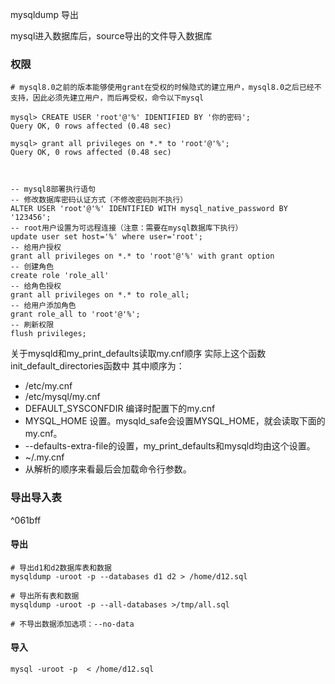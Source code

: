 mysqldump 导出

mysql进入数据库后，source导出的文件导入数据库

### 权限

```mariadb
# mysql8.0之前的版本能够使用grant在受权的时候隐式的建立用户，mysql8.0之后已经不支持，因此必须先建立用户，而后再受权，命令以下mysql

mysql> CREATE USER 'root'@'%' IDENTIFIED BY '你的密码';
Query OK, 0 rows affected (0.48 sec)

mysql> grant all privileges on *.* to 'root'@'%';
Query OK, 0 rows affected (0.48 sec)



-- mysql8部署执行语句
-- 修改数据库密码认证方式（不修改密码则不执行）
ALTER USER 'root'@'%' IDENTIFIED WITH mysql_native_password BY '123456';
-- root用户设置为可远程连接（注意：需要在mysql数据库下执行）
update user set host='%' where user='root';
-- 给用户授权
grant all privileges on *.* to 'root'@'%' with grant option
-- 创建角色
create role 'role_all'
-- 给角色授权
grant all privileges on *.* to role_all;
-- 给用户添加角色
grant role_all to 'root'@'%';
-- 刷新权限
flush privileges;
```





关于mysqld和my_print_defaults读取my.cnf顺序
实际上这个函数init_default_directories函数中
其中顺序为：

- /etc/my.cnf
- /etc/mysql/my.cnf
- DEFAULT_SYSCONFDIR 编译时配置下的my.cnf
- MYSQL_HOME 设置。mysqld_safe会设置MYSQL_HOME，就会读取下面的my.cnf。
- --defaults-extra-file的设置，my_print_defaults和mysqld均由这个设置。
- ~/.my.cnf
- 从解析的顺序来看最后会加载命令行参数。

### 导出导入表

^061bff

#### 导出

```shell
# 导出d1和d2数据库表和数据
mysqldump -uroot -p --databases d1 d2 > /home/d12.sql

# 导出所有表和数据
mysqldump -uroot -p --all-databases >/tmp/all.sql

# 不导出数据添加选项：--no-data
```

#### 导入
```shell
mysql -uroot -p  < /home/d12.sql
```
